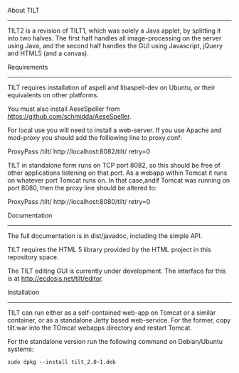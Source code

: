 About TILT
__________

TILT2 is a revision of TILT1, which was solely a Java applet, by 
splitting it into two halves. The first half handles all 
image-processing on the server using Java, and the second half handles 
the GUI using Javascript, jQuery and HTML5 (and a canvas).

Requirements
___________

TILT requires installation of aspell and libaspell-dev on Ubuntu, or their
equivalents on other platforms.

You must also install AeseSpeller from 
https://github.com/schmidda/AeseSpeller.

For local use you will need to install a web-server. If you use Apache 
and mod-proxy you should add the folllowing line to proxy.conf:

ProxyPass /tilt/ http://localhost:8082/tilt/ retry=0

TILT in standalone form runs on TCP port 8082, so this should be free of 
other applications listening on that port. As a webapp within Tomcat it 
runs on whatever port Tomcat runs on. In that case,andif Tomcat was 
running on port 8080, then the proxy line should be altered to:

ProxyPass /tilt/ http://localhost:8080/tilt/ retry=0


Documentation
____________

The full documentation is in dist/javadoc, including the simple API.

TILT requires the HTML 5 library provided by the HTML project in this 
repository space.

The TILT editing GUI is currently under development. The interface for 
this is at http://ecdosis.net/tilt/editor.

Installation
____________

TILT can run either as a self-contained web-app on Tomcat or a similar 
container, or as a standalone Jetty based web-service. For the former, 
copy tilt.war into the TOmcat webapps directory and restart Tomcat.

For the standalone version run the following command on Debian/Ubuntu systems:

    sudo dpkg --install tilt_2.0-1.deb
